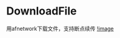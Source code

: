 # DownloadFile
用afnetwork下载文件，支持断点续传
[!image](https://github.com/Yuedevelopment/DownloadFile/blob/master/ZWDownloadManager-master/image01.png)
